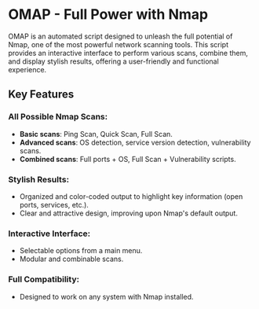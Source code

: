 # OMAP - Full Power with Nmap

OMAP is an automated script designed to unleash the full potential of Nmap, one of the most powerful network scanning tools. This script provides an interactive interface to perform various scans, combine them, and display stylish results, offering a user-friendly and functional experience.

## Key Features

### All Possible Nmap Scans:
- **Basic scans**: Ping Scan, Quick Scan, Full Scan.
- **Advanced scans**: OS detection, service version detection, vulnerability scans.
- **Combined scans**: Full ports + OS, Full Scan + Vulnerability scripts.

### Stylish Results:
- Organized and color-coded output to highlight key information (open ports, services, etc.).
- Clear and attractive design, improving upon Nmap's default output.

### Interactive Interface:
- Selectable options from a main menu.
- Modular and combinable scans.

### Full Compatibility:
- Designed to work on any system with Nmap installed.
